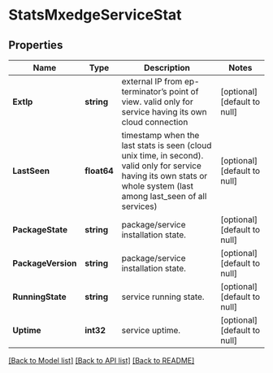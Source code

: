 # StatsMxedgeServiceStat

## Properties
Name | Type | Description | Notes
------------ | ------------- | ------------- | -------------
**ExtIp** | **string** | external IP from ep-terminator’s point of view. valid only for service having its own cloud connection | [optional] [default to null]
**LastSeen** | **float64** | timestamp when the last stats is seen (cloud unix time, in second). valid only for service having its own stats or whole system (last among last_seen of all services) | [optional] [default to null]
**PackageState** | **string** | package/service installation state. | [optional] [default to null]
**PackageVersion** | **string** | package/service installation state. | [optional] [default to null]
**RunningState** | **string** | service running state. | [optional] [default to null]
**Uptime** | **int32** | service uptime. | [optional] [default to null]

[[Back to Model list]](../README.md#documentation-for-models) [[Back to API list]](../README.md#documentation-for-api-endpoints) [[Back to README]](../README.md)

